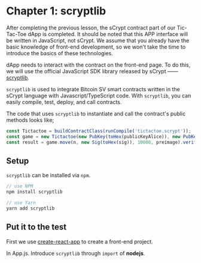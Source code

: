 # Chapter 1: scryptlib

After completing the previous lesson, the sCrypt contract part of our Tic-Tac-Toe dApp is completed.
It should be noted that this APP interface will be written in JavaScript, not sCrypt. We assume that you already have the basic knowledge of front-end development, so we won't take the time to introduce the basics of these technologies.

dApp needs to interact with the contract on the front-end page. To do this, we will use the official JavaScript SDK library released by sCrypt —— [scryptlib](https://github.com/sCrypt-Inc/scryptlib).


`scryptlib` is used to integrate Bitcoin SV smart contracts written in the sCrypt language with Javascript/TypeScript code.
With `scryptlib`, you can easily compile, test, deploy, and call contracts.

The code that uses `scryptlib` to instantiate and call the contract's public methods looks like;

```javascript
const Tictactoe = buildContractClass(runCompile('tictactoe.scrypt'));
const game = new Tictactoe(new PubKey(toHex(publicKeyAlice)), new PubKey(toHex(publicKeyBob)));
const result = game.move(n, new Sig(toHex(sig)), 10000, preimage).verify(context)
```

## Setup

`scryptlib` can be installed via `npm`.

```javascript
// use NPM
npm install scryptlib

// use Yarn
yarn add scryptlib
```

## Put it to the test


First we use [create-react-app](https://github.com/facebook/create-react-app) to create a front-end project.

In App.js. Introduce `scryptlib` through `import` of **nodejs**.
